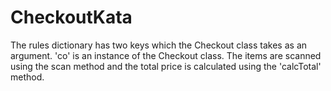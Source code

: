 # CheckoutKata
The rules dictionary has two keys which the Checkout class takes as an argument. 'co' is an instance of the Checkout class. The items are scanned using the scan method
and the total price is calculated using the 'calcTotal' method.
